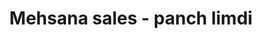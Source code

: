 ---
title: "Mehsana sales - panch limdi"
url: /mehsana/mehsana-sales-panch-limdi/
shop: Kopieren
---